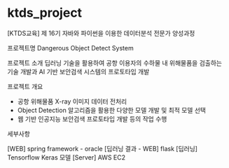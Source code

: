# ktds_project
[KTDS교육] 제 16기 자바와 파이썬을 이용한 데이터분석 전문가 양성과정

프로젝트명
Dangerous Object Detect System

프로젝트 소개
딥러닝 기술을 활용하여 공항 이용자의 수하물 내 위해물품을 검출하는 기술 개발과 AI 기반 보안검색 시스템의 프로토타입 개발

프로젝트 개요
- 공항 위해물품 X-ray 이미지 데이터 전처리
- Object Detection 알고리즘을 활용한 다양한 모델 개발 및 최적 모델 선택
- 웹 기반 인공지능 보안검색 프로토타입 개발 등의 작업 수행

세부사항

[WEB] spring framework - oracle
[딥러닝 결과 - WEB] flask
[딥러닝] Tensorflow Keras 모델
[Server] AWS EC2
